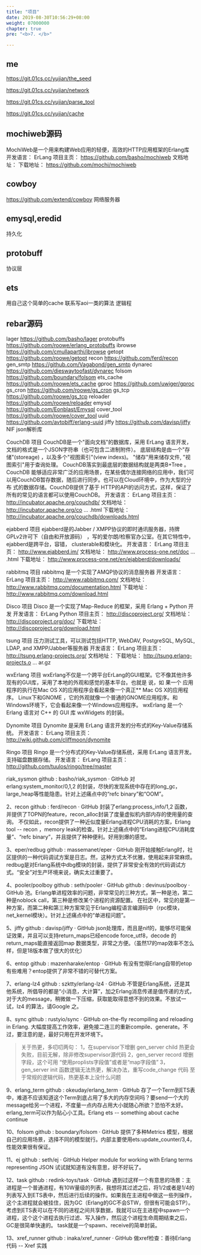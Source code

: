 ```yaml
---
title: "项目"
date: 2019-08-30T10:56:29+08:00
weight: 07000000
chapter: true
pre: "<b>7. </b>"

---
```


## me

<https://git.01cs.cc/yujian/the_seed>

<https://git.01cs.cc/yujian/network>

<https://git.01cs.cc/yujian/parse_tool>

<https://git.01cs.cc/yujian/cache>


## mochiweb源码

MochiWeb是一个用来构建Web应用的轻便，高效的HTTP应用框架的Erlang库
开发语言： ErLang
项目主页： <https://github.com/basho/mochiweb>
文档地址：
下载地址： <https://github.com/mochi/mochiweb>

## cowboy

<https://github.com/extend/cowboy>
网络服务器

## emysql,eredid

持久化

## protobuff

协议层

## ets

用自己这个简单的cache
联系写aoi一类的算法
逻辑程

## rebar源码

lager
<https://github.com/basho/lager>
protobuffs
<https://github.com/roowe/erlang_protobuffs>
ibrowse
<https://github.com/cmullaparthi/ibrowse>
getopt
<https://github.com/roowe/getopt>
recon
<https://github.com/ferd/recon>
gen_smtp
<https://github.com/Vagabond/gen_smtp>
dynarec
<https://github.com/dieswaytoofast/dynarec>
folsom
<https://github.com/boundary/folsom>
ets_cache
<https://github.com/roowe/ets_cache>
gproc
<https://github.com/uwiger/gproc>
gs_cron
<https://github.com/roowe/gs_cron>
gs_tcp
<https://github.com/roowe/gs_tcp>
reloader
<https://github.com/roowe/reloader>
emysql
<https://github.com/Eonblast/Emysql>
cover_tool
<https://github.com/roowe/cover_tool>
uuid
<https://github.com/avtobiff/erlang-uuid>
jiffy
<https://github.com/davisp/jiffy>
NIF json解析库

CouchDB 项目
CouchDB是一个"面向文档"的数据库，采用 ErLang 语言开发，文档的格式是一个JSON字符串（也可包含二进制附件）。 底层结构是由一个"存储"(storeage) ，以及多个"视图索引"(view indexs)。 "储存"用来储存文件, "视图索引"用于查询处理。
CouchDB落实到最底层的数据结构就是两类B+Tree 。
CouchDB 能够适应非常广泛的应用场景，在某些偶尔连接网络的应用中，我们可以用CouchDB暂存数据，随后进行同步。也可以在Cloud环境中，作为大型的分布 式的数据存储。CouchDB提供了基于 HTTP的API的访问方式，这样，保证了所有的常见的语言都可以使用CouchDB。
开发语言： ErLang
项目主页： <http://incubator.apache.org/couchdb/>
文档地址： <http://incubator.apache.org/co> ... .html
下载地址： <http://incubator.apache.org/couchdb/downloads.html>

ejabberd 项目
ejabberd是的Jabber / XMPP协议的即时通讯服务器，持牌GPLv2许可下（自由和开放源码） ，写的爱尔朗/检察官办公室。在其它特性中， ejabberd是跨平台，容错， clusterable和模块化。
开发语言： ErLang
项目主页： <http://www.ejabberd.im/>
文档地址： <http://www.process-one.net/doc> ... .html
下载地址： <http://www.process-one.net/en/ejabberd/downloads/>

rabbitmq 项目
rabbitmq 是一个实现了AMQP协议的消息服务器
开发语言： ErLang
项目主页： <http://www.rabbitmq.com/>
文档地址： <http://www.rabbitmq.com/documentation.html>
下载地址： <http://www.rabbitmq.com/download.html>

Disco 项目
Disco 是一个实现了Map-Reduce 的框架，采用 Erlang + Python 开发
开发语言： ErLang Python
项目主页： <http://discoproject.org/>
文档地址： <http://discoproject.org/doc/>
下载地址： <http://discoproject.org/download.html>

tsung 项目
压力测试工具，可以测试包括HTTP, WebDAV, PostgreSQL, MySQL, LDAP, and XMPP/Jabber等服务器
开发语言： ErLang
项目主页： <http://tsung.erlang-projects.org/>
文档地址：
下载地址： <http://tsung.erlang-projects.o> ... ar.gz

wxErlang 项目
wxErlang不仅是一个跨平台ErLang的GUI框架。它不像其他许多现有的GUI库，采用了本地的外观和感觉的基本平台。也就是 说，如 果一个 应用程序的执行在Mac OS X的应用程序会看起来像一个真正** Mac OS X的应用程序。 Linux下和GNOME ，它的外观就像一个普通的GNOME应用程序。和Windows环境下，它会看起来像一个Windows应用程序。
wxErlang 是一个 Erlang 语言对 C++ 的 GUI 库 wxWidgets 的封装。

Dynomite 项目
Dynomite 是采用 ErLang 语言开发的分布式的Key-Value存储系统。
开发语言： ErLang
项目主页： <http://wiki.github.com/cliffmoon/dynomite>

Ringo 项目
Ringo 是一个分布式的Key-Value存储系统，采用 ErLang 语言开发。支持磁盘数据存储。
开发语言： ErLang
项目主页： <http://github.com/tuulos/ringo/tree/master>

riak_sysmon
github : basho/riak_sysmon · GitHub
对erlang:system_monitor/0,1,2 的封装，尽快的发现系统中存在的long_gc，large_heap等性能隐患。针对上述痛点中的“refc binary”和“OOM”。

2、recon
github : ferd/recon · GitHub
封装了erlang:process_info/1,2 函数，并提供了TOPN的feature，recon_alloc封装了度量虚拟机内部内存的使用量的查询。
不仅如此，recon提供了一种近似度量Erlang进程CPU消耗的方案，Erlang tool -- recon ，memory leak的检查。针对上述痛点中的“Erlang进程CPU消耗度量”、“refc binary”，并且提供了种种便利。好用到爆的感觉。

3、eper/redbug
github : massemanet/eper · GitHub
刚开始接触Erlang时，社区提供的一种代码调试方案是日志。然，这种方式太不优雅，使用起来非常麻烦。
redbug是对Erlang系统中dbg模块的封装，提供了非常安全有效的代码调试方式。“安全”对生产环境来说，确实太过重要了。

4、pooler/poolboy
github : seth/pooler · GitHub
github : devinus/poolboy · GitHub
池。Erlang单进程效率的问题，非常常见的三种方式，第一种是池，第二种是noblock call，第三种是修改某个进程的资源配置。
在社区中，常见的是第一种方案，而第二种和第三种方案常见于Erlang编程语言编源码中（rpc模块，net_kernel模块）。针对上述痛点中的“单进程问题”。

5、jiffy
github : davisp/jiffy · GitHub
json处理库，而且是nif的，能够尽可能保证效果，并且可以支持return_maps已经encode force_utf8，decode 的return_maps能直接返回map 数据类型，非常之方便。（虽然17的map效率不怎么样，但是18版本做了很大的优化）

6、entop
github : mazenharake/entop · GitHub
有没有觉得Erlang自带的etop有些难用？entop提供了非常不错的可替代方案。

7、erlang-lz4
github : szktty/erlang-lz4 · GitHub
不管是Erlang系统，还是其他系统，所倡导的都是“小消息，大计算”，加之Erlang消息传递是值传递的方式，对于大的message，稍微做一下压缩，获取能取得意想不到的效果。不放试一试，lz4 的算法，请Google 之。

8、sync
github : rustyio/sync · GitHub
on-the-fly recompiling and reloading in Erlang. 大幅度提高工作效率，避免接二连三的重新compile、generate。不过，要注意的是，最好只用在开发环境下。
> 关于热更，多叨叨两句：
> 1，在supervisor下增删 gen_server child 热更会失败，目前无解，除非修改supervisor源代码
> 2，gen_server record 增删字段，这个可用 “使用proplists字段值”或者是“map字段值”
> 3，gen_server init 函数逻辑无法热更，解决办法，重写code_change 代码
> 至于常规的逻辑代码，热更基本上没什么问题

9、erlang_term
github : okeuday/erlang_term · GitHub
存了一个Term到ETS表中，难道不应该知道这个Term到底占用了多大的内存空间吗？要send一个大的message给另一个进程，不度量一点内存占用大小就随心所欲？恐怕不太好。erlang_term可以作为贴心小工具。Erlang ets -- something about cache continue

10、folsom
github : boundary/folsom · GitHub
提供了多种Metrics 模型，根据自己的应用场景，选择不同的模型就行。内部主要使用ets:update_counter/3,4，性能效果很有保证。

11、ej
github : seth/ej · GitHub
Helper module for working with Erlang terms representing JSON
试试就知道有没有意思，好不好玩了。

12、task
github : redink-toys/task · GitHub
遇到过这样一个有意思的场景：主进程是一个普通进程，有10W量级的列表，我想将其过滤之后，将1/2或者是1/4的列表写入到ETS表中，然后进行后续的操作。如果我在主进程中做这一些列操作，这个主进程就会被挂住，因为GC（Erlang的GC不会STW，但很有可能会STP）。考虑到ETS表可以在不同的进程之间共享数据，我就可以在主进程中spawn一个进程，这个这个进程去执行过滤、写入操作，然后这个进程生命周期结束之后，GC是很简单快速的。
task就是一个spawn、receive的简单封装。

13、xref_runner
github : inaka/xref_runner · GitHub
做xref检查：善待Erlang 代码 -- Xref 实践
